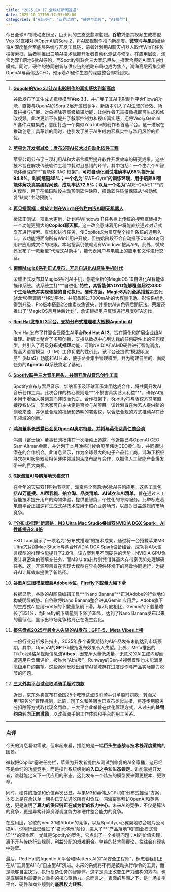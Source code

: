 ```yaml
---
title: "2025.10.17 全球AI新闻速递"
date: 2025-10-17T09:17:55+08:00
categories: ["AI应用", "业界动态", "硬件与芯片", "AI模型"]
---
```


今日全球AI领域动态纷呈，巨头间的生态战愈演愈烈。**谷歌**凭借其视频生成模型Veo 3.1直接对标OpenAI的Sora 2，将AI影视制作推向新高度。**微软**与**苹果**则继续将AI深度整合至底层系统与开发工具链，前者计划用AI聊天机器人取代Win11任务栏搜索框，后者则推出三项AI技术赋能开发者自动化测试与修复。在应用层面，淘宝为双11落地6款AI导购，而Spotify则联合三大音乐巨头，探索合规的AI音乐创作模式。同时，硬件的协同创新与供应链的战略布局也成为焦点，鸿海高层密集会晤OpenAI与英伟达CEO，预示着AI硬件生态的深度整合即将到来。

---

1.  [**Google的Veo 3.1让AI电影制作的真实感达到新高度**](https://ai2people.com/googles-veo-3-1-just-made-ai-filmmaking-sound-and-look-uncomfortably-real/)

    谷歌发布了其生成式视频模型**Veo 3.1**，并扩展了其AI电影制作平台Flow的功能，直接与OpenAI的Sora 2展开激烈竞争。新版本引入了AI生成的音效、场景拼接与扩展、对象擦除等高级编辑功能，让创作者无需摄像机即可生成和修改视频。此次更新不仅提升了叙事控制力和视听真实感，还将Veo与Gemini AI套件深度集成，意图打造一个类似YouTube的创作者首选平台。这一进展在推动创意工具革新的同时，也引发了关于AI生成内容真实性与滥用风险的担忧。

2.  [**苹果为开发者减负：发布3项AI技术以自动化软件工程**](https://www.ithome.com/0/890/120.htm)

    苹果公司公布了三项利用AI和大语言模型提升软件开发效率的研究成果。这些技术旨在解决传统软件工程中耗时且易错的环节。其中包括：一个由六个AI智能体组成的**“智能体 RAG 框架”**，可将自动化测试准确率从65%提升至94.8%，时间缩短85%；一个名为**“SWE-Gym”**的训练环境，用于培养AI智能体解决真实编程问题，成功率达72.5%；以及一个名为**“ADE-QVAET”**的AI模型，用于在编码阶段主动预测软件缺陷，推动软件质量保障从“被动修复”转向“主动预防”。

3.  [**再见搜索框：微软计划在Win11任务栏内嵌AI聊天机器人**](https://www.ithome.com/0/890/094.htm)

    微软正测试一项重大更新，计划将Windows 11任务栏上传统的搜索框替换为一个功能更强大的**Copilot聊天框**。这一改变意味着用户将能直接通过对话式交互进行搜索、查询和执行任务，使Copilot成为贯穿整个操作系统的通用入口。该功能将面向所有Win11用户开放，但初始阶段不会自动授予Copilot访问用户应用或文件的权限，本地搜索仍依赖现有Windows搜索API。此外，微软还发布了一款新型“代理式AI助手”，能代表用户与电脑上的应用和文件进行交互。

4.  [**荣耀Magic8系列正式发布，开启自进化AI原生手机时代**](https://36kr.com/p/3511408971127942?f=rss)

    荣耀正式发布其Magic8系列AI手机，搭载全新的MagicOS 10自进化AI智能体操作系统。该系统主打**“自进化”**特性，其智能体YOYO能够覆盖超过3000个生活场景并实现便捷的自动执行。硬件方面，Magic8系列全系搭载**第五代骁龙®8至尊版**移动平台，并配备超过7000mAh的大容量电池。影像系统也得到升级，Pro版本搭载2亿像素长焦镜头，并提供AI追色等后期玩法。荣耀还推出了“MagicOS月月焕新计划”，承诺根据用户反馈进行月度OTA迭代。

5.  [**Red Hat发布AI 3平台，支持分布式推理和大规模Agentic AI**](https://analyticsindiamag.com/ai-news-updates/red-hat-unveils-ai-3-to-power-distributed-inference-agentic-ai-at-scale/)

    Red Hat发布了其混合云原生AI平台**Red Hat AI 3**，旨在简化和扩展企业级AI推理。新版本整合了多项创新，支持从数据中心到边缘的任何硬件上的任何模型，并引入了高级**分布式推理**功能，可跨NVIDIA和AMD硬件进行智能调度，提高大语言模型（LLM）工作负载的性价比。该平台还提供“模型即服务”（MaaS）功能和AI Hub，便于企业集中管理模型，并为构建自主的、面向任务的**Agentic AI**系统奠定了基础。

6.  [**Spotify联手三大音乐巨头，共同开发AI音乐创作工具**](https://www.ithome.com/0/890/071.htm)

    Spotify宣布与索尼音乐、华纳音乐及环球音乐集团达成合作，将共同开发AI音乐创作工具。此次合作的核心原则是**“不损害真实艺人利益”**，确保AI技术用于增强人类创意而非取而代之。合作框架下，Spotify将与版权方签署直接授权协议，艺术家可自主决定是否参与AI项目。该计划旨在为艺人提供新的创收来源，并保证合理的报酬和透明的署名权，以合法合规的方式推动AI在音乐领域的创新。

7.  [**鸿海董事长透露已会见OpenAI奥尔特曼，并将与英伟达黄仁勋会谈**](https://www.ithome.com/0/890/097.htm)

    鸿海（富士康）董事长刘扬伟在一次活动上透露，他近期已与OpenAI CEO Sam Altman会面，并计划于本月晚些时候会见英伟达CEO黄仁勋，共同探讨潜在的合作机会。此消息显示，作为全球最大的电子产品代工商，鸿海正积极寻求在AI服务器及相关硬件领域的深度布局与合作，以抓住人工智能产业爆发带来的巨大商机。

8.  [**6款淘宝AI导购落地天猫双11**](https://36kr.com/p/3511759837518728?f=rss)

    在今年的天猫双11购物节期间，淘宝将全面落地6款AI导购应用。这些工具包括**AI万能搜、AI帮我挑、拍立淘、品类清单、AI试衣**和**AI清单**，旨在通过人工智能技术提升用户的购物体验，提供更智能、个性化的导购服务。此举标志着电商平台正加速将生成式AI技术应用于核心业务场景，以应对日益激烈的市场竞争。

9.  [**“分布式推理”新思路：M3 Ultra Mac Studio叠加双NVIDIA DGX Spark，AI性能提升2.8倍**](https://www.ithome.com/0/890/080.htm)

    EXO Labs展示了一项名为“分布式推理”的技术成果，通过将一台搭载苹果M3 Ultra芯片的Mac Studio与两台NVIDIA DGX Spark设备结合，成功将AI大语言模型的推理性能提升了2.8倍。该方案利用不同硬件的优势：NVIDIA GPU负责计算密集的预填充任务，而M3 Ultra芯片则凭借其高内存带宽优势处理解码任务。这一开源项目旨在实现大模型在异构硬件环境下的高效协同运行，为提升AI计算效率提供了新路径。

10. [**谷歌AI生图模型威胁Adobe地位，Firefly下载量大幅下滑**](https://www.ithome.com/0/890/093.htm)

    数据显示，谷歌的AI图像编辑工具**“Nano Banana”**正对Adobe的行业地位构成明显威胁。自谷歌将Nano Banana整合进其Gemini应用后，Adobe旗下的生成式AI应用Firefly的下载量急剧下滑。与7月底相比，Gemini的下载量增长了331%，而Firefly的下载量则下降了68%，达到了Nano Banana发布以来的最低点，显示出市场竞争格局正在发生变化。

11. [**报告盘点2025年最令人失望的AI发布：GPT-5、Meta Vibes上榜**](https://analyticsindiamag.com/ai-trends/top-2025-ai-launches-that-were-as-underwhelming-as-overhyped/)

    一份行业分析报告指出，2025年多个备受期待的AI产品发布未能达到市场预期。其中，OpenAI的**GPT-5**被指发布效果令人失望。此外，Meta推出的TikTok风格AI视频信息流**Vibes**，因充斥大量低质量、无意义的AI生成内容而遭遇用户负面评价，被称为“AI垃圾”。Runway的Gen-4视频模型也未能满足高级用户的期望。这些案例反映出当前AI领域存在过度炒作与产品实际能力脱节的问题。

12. [**三大外卖平台试点取消骑手超时罚款**](https://36kr.com/p/3512527602392200?f=rss)

    近日，京东外卖宣布在全国25个城市试点取消骑手订单超时罚款，转而采用“服务分”管理机制。此前，饿了么和美团也已宣布类似举措，将逐步用服务分扣除等方式取代现金罚款。三大平台此举旨在优化管理方式，从过去的**处罚约束**转向**正向激励**，以改善骑手的工作体验和平台的用工关系。

---

### **点评**

今天的消息看似零散，但串起来看，描绘的是一幅**巨头生态战**与**技术栈深度重构**的图景。

微软把Copilot塞进任务栏，苹果为开发者提供从测试到修复的AI全家桶，这已经不是单纯的功能竞争，而是操作系统级别的**入口之争**和**生态锁定**。谁能掌握开发者，谁就能定义下一代应用的形态。这比发布一个炫技的模型要来得更根本、更致命。

同时，硬件的瓶颈和价值再次凸显。苹果M3和英伟达GPU的“分布式推理”方案，本质上是在承认单一架构已无法通吃所有AI负载。鸿海密集拜访OpenAI和英伟达，更是说明了**算力的供应链正在成为新的权力中心**。未来AI的竞争，不仅是算法的竞争，更是异构计算资源调度能力和硬件整合能力的竞争。

在应用层，谷歌的Veo 3.1和Adobe的竞争，以及Spotify小心翼翼地联合唱片公司搞AI，说明行业已经过了“技术演示”阶段，进入了**“产品落地”和“商业模式验证”**的深水区。尤其是Spotify的案例，它点出了一个关键问题：AI的价值实现，离不开与传统行业规则、利益分配的艰难磨合。单纯的技术颠覆论，往往会在现实中碰壁。

最后，Red Hat的Agentic AI平台和Matters.AI的“AI安全工程师”，标志着我们正在从“工具型AI”向“自主型AI”演进。未来的系统将不再是被动执行命令的工具，而是能够自主决策、执行复杂任务的智能体。这才是真正改变生产力结构的方向，也是底层架构需要为之重构的核心驱动力。总而言之，表面的热闹之下，是一场关乎平台、硬件和商业规则的**底层权力转移**。